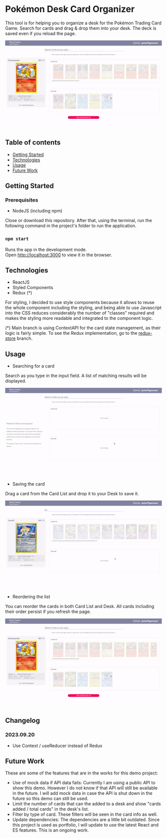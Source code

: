 # Pokémon Desk Card Organizer

This tool is for helping you to organize a desk for the Pokémon Trading Card Game. Search for cards and drag & drop them into your desk. The deck is saved even if you reload the page.

![Demo App](./public/reordering.gif)

## Table of contents

- [Getting Started](#general-info)
- [Technologies](#technologies)
- [Usage](#usage)
- [Future Work](#future-work)

## Getting Started

### Prerequisites

- NodeJS (including npm)

Close or download this repository. After that, using the terminal, run the following command in the project's folder to run the application.

### `npm start`

Runs the app in the development mode.<br>
Open [http://localhost:3000](http://localhost:3000) to view it in the browser.

## Technologies

- ReactJS
- Styled Components
- Redux (\*)

For styling, I decided to use style components because it allows to reuse the whole component including the styling, and being able to use Javascript into the CSS reduces considerably the number of "classes" required and makes the styling more readable and integrated to the component logic.

(\*) Main branch is using ContextAPI for the card state management, as their logic is fairly simple. To see the Redux implementation, go to the [redux-store](https://github.com/javierfigueroacl/pokemon-desk-organizer/tree/redux-store) branch.

## Usage

- Searching for a card

Search as you type in the input field. A list of matching results will be displayed.

![Searching](./public/searching.gif)

- Saving the card

Drag a card from the Card List and drop it to your Desk to save it.

![Adding](./public/adding.gif)

- Reordering the list

You can reorder the cards in both Card List and Desk. All cards including their order persist if you refresh the page.

![Reordering](./public/reordering.gif)

## Changelog

### 2023.09.20

- Use Context / useReducer instead of Redux

## Future Work

These are some of the features that are in the works for this demo project:

- Use of mock data if API data fails: Currently I am using a public API to show this demo. However I do not know if that API will still be available in the future. I will add mock data in case the API is shut down in the future so this demo can still be used.
- Limit the number of cards that can the added to a desk and show "cards added / total cards" in the desk's list.
- Filter by type of card. These filters will be seen in the card info as well.
- Update dependencies: The dependencies are a little bit outdated. Since this project is used as portfolio, I will update to use the latest React and ES features. This is an ongoing work.
